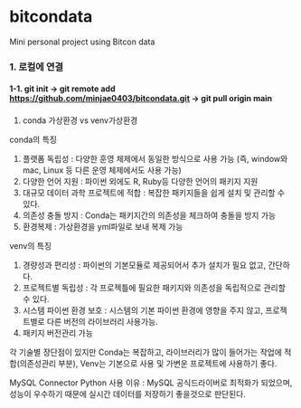 # bitcondata
Mini personal project using Bitcon data

### 1. 로컬에 연결
#### 1-1. git init -> git remote add https://github.com/minjae0403/bitcondata.git -> git pull origin main
####

1. conda 가상환경 vs venv가상환경

conda의 특징
1. 플랫폼 독립성 : 다양한 훈영 체제에서 동일한 방식으로 사용 가능 (즉, window와 mac, Linux 등 다른 운영 체제에서도 사용 가능)
2. 다양한 언어 지원 : 파이썬 외에도 R, Ruby등 다양한 언어의 패키지 지원
3. 대규모 데이터 과학 프로젝트에 적합 : 복잡한 패키지들을 쉽게 설치 및 관리할 수 있다.
4. 의존성 충돌 방지 : Conda는 패키지간의 의존성을 체크하여 충돌을 방지 가능
5. 환경복제 : 가상환경을 yml파일로 보내 복제 가능

venv의 특징
1. 경량성과 편리성 : 파이썬의 기본모듈로 제공되어서 추가 설치가 필요 없고, 간단하다.
2. 프로젝트별 독립성 : 각 프로젝틀에 필요한 패키지와 의존성을 독립적으로 관리할 수 있다.
3. 시스템 파이썬 환경 보호 : 시스템의 기본 파이썬 환경에 영향을 주지 않고, 프로젝트별로 다른 버전의 라이브러리 사용가능.
4. 패키지 버전관리 가능

각 기술별 장단점이 있지만 Conda는 복잡하고, 라이브러리가 많이 들어가는 작업에 적합(의존성관리 부분), Venv는 기본으로 사용 및 가변운 프로젝트에 사용하기 좋다.

MySQL Connector Python 사용 이유 : MySQL 공식드라이버로 최적화가 되었으며, 성능이 우수하기 때문에 실시간 데이터를 저장하기 좋을것으로 판단된다.